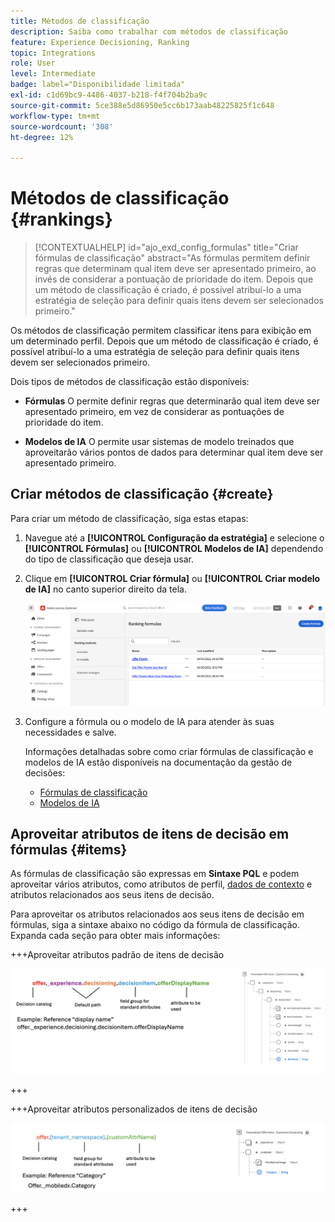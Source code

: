 ```yaml
---
title: Métodos de classificação
description: Saiba como trabalhar com métodos de classificação
feature: Experience Decisioning, Ranking
topic: Integrations
role: User
level: Intermediate
badge: label="Disponibilidade limitada"
exl-id: c1d69bc9-4486-4037-b218-f4f704b2ba9c
source-git-commit: 5ce388e5d86950e5cc6b173aab48225825f1c648
workflow-type: tm+mt
source-wordcount: '308'
ht-degree: 12%

---
```


# Métodos de classificação {#rankings}

>[!CONTEXTUALHELP]
>id="ajo_exd_config_formulas"
>title="Criar fórmulas de classificação"
>abstract="As fórmulas permitem definir regras que determinam qual item deve ser apresentado primeiro, ao invés de considerar a pontuação de prioridade do item. Depois que um método de classificação é criado, é possível atribuí-lo a uma estratégia de seleção para definir quais itens devem ser selecionados primeiro."

Os métodos de classificação permitem classificar itens para exibição em um determinado perfil. Depois que um método de classificação é criado, é possível atribuí-lo a uma estratégia de seleção para definir quais itens devem ser selecionados primeiro.

Dois tipos de métodos de classificação estão disponíveis:

* **Fórmulas** O permite definir regras que determinarão qual item deve ser apresentado primeiro, em vez de considerar as pontuações de prioridade do item.

* **Modelos de IA** O permite usar sistemas de modelo treinados que aproveitarão vários pontos de dados para determinar qual item deve ser apresentado primeiro.

## Criar métodos de classificação {#create}

Para criar um método de classificação, siga estas etapas:

1. Navegue até a **[!UICONTROL Configuração da estratégia]** e selecione o **[!UICONTROL Fórmulas]** ou **[!UICONTROL Modelos de IA]** dependendo do tipo de classificação que deseja usar.

1. Clique em **[!UICONTROL Criar fórmula]** ou **[!UICONTROL Criar modelo de IA]** no canto superior direito da tela.

   ![](assets/ranking-create.png)

1. Configure a fórmula ou o modelo de IA para atender às suas necessidades e salve.

   Informações detalhadas sobre como criar fórmulas de classificação e modelos de IA estão disponíveis na documentação da gestão de decisões:

   * [Fórmulas de classificação](../offers/ranking/create-ranking-formulas.md)
   * [Modelos de IA](../offers/ranking/ai-models.md)


## Aproveitar atributos de itens de decisão em fórmulas {#items}

As fórmulas de classificação são expressas em **Sintaxe PQL** e podem aproveitar vários atributos, como atributos de perfil, [dados de contexto](context-data.md) e atributos relacionados aos seus itens de decisão.

Para aproveitar os atributos relacionados aos seus itens de decisão em fórmulas, siga a sintaxe abaixo no código da fórmula de classificação. Expanda cada seção para obter mais informações:

+++Aproveitar atributos padrão de itens de decisão

![](assets/formula-attribute.png)

+++

+++Aproveitar atributos personalizados de itens de decisão

![](assets/formula-attribute-custom.png)

+++
